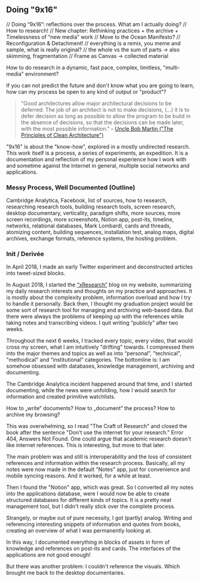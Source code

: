 ## Doing "9x16"
// Doing “9x16”: reflections over the process. What am I actually doing? // How to research!
// New chapter: Rethinking practices + the archive + Timelessness of “new media” work
// Move to the Ocean Manifesto?
// Reconfiguration & Detachment!
// everything is a remix, you meme and sample, what is really original?
// the whole vs the sum of parts -> also skimming, fragmentation
// Frame as Canvas -> collected material


How to do research in a dynamic, fast pace, complex, limitless, "multi-media" environment?

If you can not predict the future and don't know what you are going to learn, how can my process be open to any kind of output or "product"?

> "Good architectures allow major architectural decisions to be deferred. The job of an architect is not to make decisions, (...) it is to defer decision as long as possible to allow the program to be build in the absence of decisions, so that the decisions can be made later, with the most possible information." – [Uncle Bob Martin ("The Principles of Clean Architecture")](https://youtu.be/o_TH-Y78tt4?t=3993)



"9x16" is about the "know-how", explored in a mostly undirected research.
This work itself is a process, a series of experiments, an expedition.
It is a documentation and reflection of my personal experience how I work with and sometime against the Internet in general, multiple social networks and applications.


### Messy Process, Well Documented (Outline)

Cambridge Analytica,
Facebook,
list of sources,
how to research,
researching research tools,
building research tools,
screen research,
desktop documentary,
verticality,
paradigm shifts,
more sources,
more screen recordings,
more screenshots,
Notion app,
post-its,
timeline,
networks,
relational databases,
Mark Lombardi,
cards and threads,
atomizing content,
building sequences,
installation test,
analog maps,
digital archives,
exchange formats,
reference systems,
the hosting problem.




### Init / Derivée
In April 2018, I made an early Twitter experiment and deconstructed articles into tweet-sized blocks.

In August 2018, I started the [“xResearch”](https://web.archive.org/web/20191120184646/http://blog.mikehuntemann.de/) blog on my website, summarizing my daily research interests and thoughts on my practice and approaches. It is mostly about the complexity problem, information overload and how I try to handle it personally.
Back then, I thought my graduation project would be some sort of research tool for managing and archiving web-based data. But there were always the problems of keeping up with the references while taking notes and transcribing videos. I quit writing “publicly” after two weeks.

Throughout the next 6 weeks, I tracked every topic, every video, that would cross my screen, what I am intuitively "drifting" towards.
I compressed them into the major themes and topics as well as into “personal”, "technical", "methodical" and “institutional” categories. The bottomline is: I am somehow obsessed with databases, knowledge management, archiving and documenting.

The Cambridge Analytica incident happened around that time, and I started documenting, while the news were unfolding, how I would search for information and created primitive watchlists.     

How to „write“ documents? How to „document“ the process? How to archive my browsing?

This was overwhelming, so I read "The Craft of Research" and closed the book after the sentence "Don't use the internet for your research." Error 404, Answers Not Found.
One could argue that academic research doesn't like internet references.
This is interesting, but more to that later.

The main problem was and still is interoperability and the loss of consistent references and information within the research process.
Basically, all my notes were now made in the default "Notes" app, just for convenience and mobile syncing reasons. And it worked, for a while at least.

Then I found the "Notion" app, which was great. So I converted all my notes into the applications database, were I would now be able to create structured databases for different kinds of topics. It is a pretty neat management tool, but I didn't really stick over the complete process.

Strangely, or maybe out of pure necessity, I got (partly) analog.
Writing and referencing interesting snippets of information and quotes from books, creating an overview of what I was permanently looking at.

In this way, I documented everything in blocks of assets in form of knowledge and references on post-its and cards. The interfaces of the applications are not good enough!

But there was another problem: I couldn't reference the visuals.
Which brought me back to the desktop documentaries.

